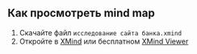 ## Как просмотреть mind map
1. Скачайте файл `исследование сайта банка.xmind`
2. Откройте в [XMind](https://www.xmind.net/) или бесплатном [XMind Viewer](https://www.xmind.net/xmind/viewer/)
